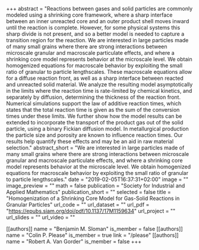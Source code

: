 +++
abstract = "Reactions between gases and solid particles are commonly modeled using a shrinking core framework, where a sharp interface between an inner unreacted core and an outer product shell moves inward until the reaction is complete. However, for some physical systems this sharp divide is not present, and so a better model is needed to capture a transition region for the reaction. We are interested in large particles made of many small grains where there are strong interactions between microscale granular and macroscale particulate effects, and where a shrinking core model represents behavior at the microscale level. We obtain homogenized equations for macroscale behavior by exploiting the small ratio of granular to particle lengthscales. These macroscale equations allow for a diffuse reaction front, as well as a sharp interface between reacted and unreacted solid material. We analyze the resulting model asymptotically in the limits where the reaction time is rate-limited by chemical kinetics, and separately by diffusion, determining the thickness of the reaction front. Numerical simulations support the law of additive reaction times, which states that the total reaction time is given as the sum of the conversion times under these limits. We further show how the model results can be extended to incorporate the transport of the product gas out of the solid particle, using a binary Fickian diffusion model. In metallurgical production the particle size and porosity are known to influence reaction times. Our results help quantify these effects and may be an aid in raw material selection."
abstract_short = "We are interested in large particles made of many small grains where there are strong interactions between microscale granular and macroscale particulate effects, and where a shrinking core model represents behavior at the microscale level. We obtain homogenized equations for macroscale behavior by exploiting the small ratio of granular to particle lengthscales."
date = "2019-02-05T16:37:31+02:00"
image = ""
image_preview = ""
math = false
publication = "Society for Industrial and Applied Mathematics"
publication_short = ""
selected = false
title = "Homogenization of a Shrinking Core Model for Gas-Solid Reactions in Granular Particles"
url_code = ""
url_dataset = ""
url_pdf = "https://epubs.siam.org/doi/pdf/10.1137/17M1159634"
url_project = ""
url_slides = ""
url_video = ""

[[authors]]
    name = "Benjamin M. Sloman"
    is_member = false
[[authors]]
    name = "Colin P. Please"
    is_member = true
    link = "/please"
[[authors]]
    name = "Robert A. Van Gorder"
    is_member = false
+++
